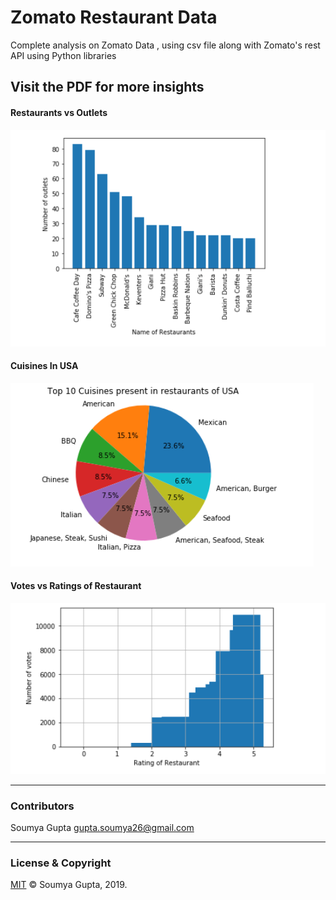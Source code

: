 # Zomato Restaurant Data

Complete analysis on Zomato Data , using csv file along with Zomato's rest API using Python libraries

Visit the PDF for more insights 
 ---
#### Restaurants vs Outlets
<img src="https://raw.githubusercontent.com/guptasoumya26/Zomato_API/master/images/RestaurantsAndOutlets.PNG" alt="zomato-1"/>

#### Cuisines In USA 
<img src="https://raw.githubusercontent.com/guptasoumya26/Zomato_API/master/images/USA_cuisines.PNG" alt="zomato-2"/>

#### Votes vs Ratings of Restaurant 
<img src="https://raw.githubusercontent.com/guptasoumya26/Zomato_API/master/images/VotesAndRating.PNG" alt="zomato-2"/>

 ---
 ### Contributors
 Soumya Gupta <gupta.soumya26@gmail.com>

---
### License & Copyright
[MIT](https://choosealicense.com/licenses/mit/)
© Soumya Gupta, 2019.



